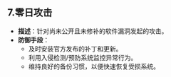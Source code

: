 ## **7.零日攻击**

- **描述**：针对尚未公开且未修补的软件漏洞发起的攻击。
- **防御手段**：
  - 及时安装官方发布的补丁和更新。
  - 利用入侵检测/预防系统监控异常行为。
  - 维持良好的备份习惯，以便快速恢复受损系统。